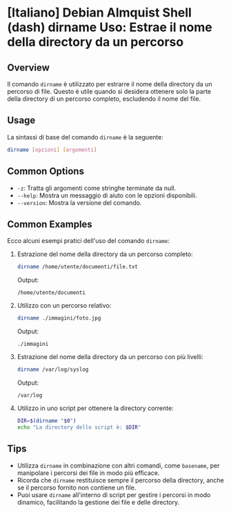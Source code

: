 # [Italiano] Debian Almquist Shell (dash) dirname Uso: Estrae il nome della directory da un percorso

## Overview
Il comando `dirname` è utilizzato per estrarre il nome della directory da un percorso di file. Questo è utile quando si desidera ottenere solo la parte della directory di un percorso completo, escludendo il nome del file.

## Usage
La sintassi di base del comando `dirname` è la seguente:

```bash
dirname [opzioni] [argomenti]
```

## Common Options
- `-z`: Tratta gli argomenti come stringhe terminate da null.
- `--help`: Mostra un messaggio di aiuto con le opzioni disponibili.
- `--version`: Mostra la versione del comando.

## Common Examples
Ecco alcuni esempi pratici dell'uso del comando `dirname`:

1. Estrazione del nome della directory da un percorso completo:
   ```bash
   dirname /home/utente/documenti/file.txt
   ```
   Output:
   ```
   /home/utente/documenti
   ```

2. Utilizzo con un percorso relativo:
   ```bash
   dirname ./immagini/foto.jpg
   ```
   Output:
   ```
   ./immagini
   ```

3. Estrazione del nome della directory da un percorso con più livelli:
   ```bash
   dirname /var/log/syslog
   ```
   Output:
   ```
   /var/log
   ```

4. Utilizzo in uno script per ottenere la directory corrente:
   ```bash
   DIR=$(dirname "$0")
   echo "La directory dello script è: $DIR"
   ```

## Tips
- Utilizza `dirname` in combinazione con altri comandi, come `basename`, per manipolare i percorsi dei file in modo più efficace.
- Ricorda che `dirname` restituisce sempre il percorso della directory, anche se il percorso fornito non contiene un file.
- Puoi usare `dirname` all'interno di script per gestire i percorsi in modo dinamico, facilitando la gestione dei file e delle directory.